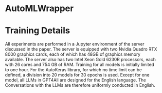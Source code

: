 # AutoMLWrapper

# Training Details

All experiments are performed in a Jupyter environment of the server discussed in the paper. 
The server is equipped with two Nvidia Quadro RTX 8000 graphics cards, each of which has 48GB of graphics memory available. 
The server also has two Intel Xeon Gold 6230R processors, each with 26 cores and 754 GB of RAM.
Training for all models is initially limited to one hour. For the AutoKeras library, for which no time limit can be defined, a division into 20 models for 30
epochs is used. Except for one model, all LLMs in GPT4All are designed for the English language. The
Conversations with the LLMs are therefore uniformly conducted in English.
